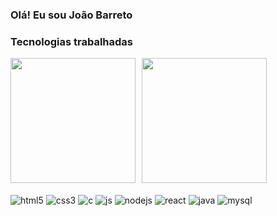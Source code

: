 ### Olá! Eu sou João Barreto

### Tecnologias trabalhadas
<img height="200em" src="https://github-readme-stats.vercel.app/api/top-langs/?username=JoaoBarreto03&layout=compact&langs_count=7&theme=tokyonight"/><img height="200em" style="margin-left: 10px;" src="https://github-readme-stats.vercel.app/api?username=JoaoBarreto03&show_icons=true&theme=highcontrast&include_all_commits=true&count_private=true"/>
<br></br>
    <img align="center" alt="html5" src="https://img.shields.io/badge/HTML5-E34F26?style=for-the-badge&logo=html5&logoColor=white"/>
    <img align="center" alt="css3" src="https://img.shields.io/badge/CSS3-1572B6?style=for-the-badge&logo=css3&logoColor=white"/>
    <img align="center" alt="c" src="https://img.shields.io/badge/C-00599C?style=for-the-badge&logo=c&logoColor=white"/>
    <img align="center" alt="js" src="https://img.shields.io/badge/JavaScript-F7DF1E?style=for-the-badge&logo=javascript&logoColor=black"/>
    <img align="center" alt="nodejs" src="https://img.shields.io/badge/Node.js-43853D?style=for-the-badge&logo=node.js&logoColor=white"/>
    <img align="center" alt="react" src="https://img.shields.io/badge/React-20232A?style=for-the-badge&logo=react&logoColor=61DAFB"/>
    <img align="center" alt="java" src="https://img.shields.io/badge/Java-ED8B00?style=for-the-badge&logo=java&logoColor=white"/>
    <img align="center" alt="mysql" src="https://img.shields.io/badge/MySQL-00000F?style=for-the-badge&logo=mysql&logoColor=white"/>

    
